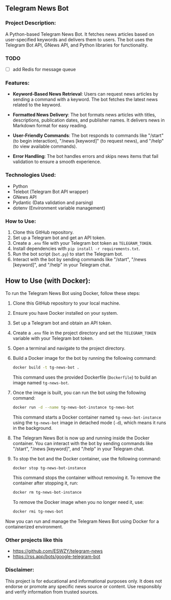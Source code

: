 ## Telegram News Bot

### Project Description:

A Python-based Telegram News Bot. It fetches news articles based on user-specified keywords and delivers them to users. The bot uses the Telegram Bot API, GNews API, and Python libraries for functionality.

### TODO

- [ ] add Redis for message queue 

### Features:
- **Keyword-Based News Retrieval**: Users can request news articles by sending a command with a keyword. The bot fetches the latest news related to the keyword.

- **Formatted News Delivery**: The bot formats news articles with titles, descriptions, publication dates, and publisher names. It delivers news in Markdown format for easy reading.

- **User-Friendly Commands**: The bot responds to commands like "/start" (to begin interaction), "/news [keyword]" (to request news), and "/help" (to view available commands).

- **Error Handling**: The bot handles errors and skips news items that fail validation to ensure a smooth experience.

### Technologies Used:
- Python
- Telebot (Telegram Bot API wrapper)
- GNews API
- Pydantic (Data validation and parsing)
- dotenv (Environment variable management)

### How to Use:
1. Clone this GitHub repository.
2. Set up a Telegram bot and get an API token.
3. Create a `.env` file with your Telegram bot token as `TELEGRAM_TOKEN`.
4. Install dependencies with `pip install -r requirements.txt`.
5. Run the bot script (`bot.py`) to start the Telegram bot.
6. Interact with the bot by sending commands like "/start", "/news [keyword]", and "/help" in your Telegram chat.


## How to Use (with Docker):

To run the Telegram News Bot using Docker, follow these steps:

1. Clone this GitHub repository to your local machine.

2. Ensure you have Docker installed on your system.

3. Set up a Telegram bot and obtain an API token.

4. Create a `.env` file in the project directory and set the `TELEGRAM_TOKEN` variable with your Telegram bot token.

5. Open a terminal and navigate to the project directory.

6. Build a Docker image for the bot by running the following command:

   ```bash
   docker build -t tg-news-bot .
   ```

   This command uses the provided Dockerfile (`Dockerfile`) to build an image named `tg-news-bot`.

7. Once the image is built, you can run the bot using the following command:

   ```bash
   docker run -d --name tg-news-bot-instance tg-news-bot
   ```

   This command starts a Docker container named `tg-news-bot-instance` using the `tg-news-bot` image in detached mode (`-d`), which means it runs in the background.

8. The Telegram News Bot is now up and running inside the Docker container. You can interact with the bot by sending commands like "/start", "/news [keyword]", and "/help" in your Telegram chat.

9. To stop the bot and the Docker container, use the following command:

   ```bash
   docker stop tg-news-bot-instance
   ```

   This command stops the container without removing it. To remove the container after stopping it, run:

   ```bash
   docker rm tg-news-bot-instance
   ```

   To remove the Docker image when you no longer need it, use:

   ```bash
   docker rmi tg-news-bot
   ```

Now you can run and manage the Telegram News Bot using Docker for a containerized environment.


### Other projects like this

- https://github.com/ESWZY/telegram-news
- https://rss.app/bots/google-telegram-bot

### Disclaimer:
This project is for educational and informational purposes only. It does not endorse or promote any specific news source or content. Use responsibly and verify information from trusted sources.
